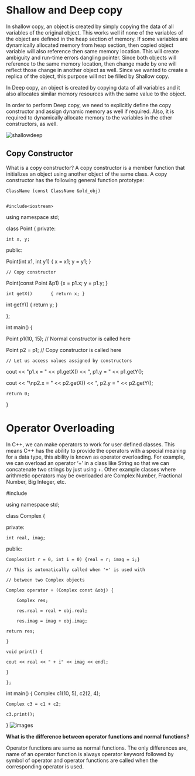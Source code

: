 # **Shallow and Deep copy**

In shallow copy, an object is created by simply copying the data of all variables of the original object. 
This works well if none of the variables of the object are defined in the heap section of memory. 
If some variables are dynamically allocated memory from heap section, then copied object variable will also reference then same memory location.
This will create ambiguity and run-time errors dangling pointer. 
Since both objects will reference to the same memory location, then change made by one will reflect those change in another object as well.
Since we wanted to create a replica of the object, this purpose will not be filled by Shallow copy.

In Deep copy, an object is created by copying data of all variables and it also allocates similar memory resources with the same value to the object.

In order to perform Deep copy, we need to explicitly define the copy constructor and assign dynamic memory as well if required.
Also, it is required to dynamically allocate memory to the variables in the other constructors, as well.

![shallowdeep](https://user-images.githubusercontent.com/66161514/149194897-4d971665-694e-4a6e-b725-baf5347a56b9.jpg)


## Copy Constructor
What is a copy constructor? 
A copy constructor is a member function that initializes an object using another object of the same class. A copy constructor has the following general function prototype: 

    ClassName (const ClassName &old_obj)
    
    
    #include<iostream>
using namespace std;

class Point
{
private:

	int x, y;

public:

Point(int x1, int y1) { x = x1; y = y1; }

	// Copy constructor

Point(const Point &p1) {x = p1.x; y = p1.y; }

	int getX()		 { return x; }

int getY()		 { return y; }

};

int main()
{

Point p1(10, 15); // Normal constructor is called here

Point p2 = p1; // Copy constructor is called here

	// Let us access values assigned by constructors

cout << "p1.x = " << p1.getX() << ", p1.y = " << p1.getY();

cout << "\np2.x = " << p2.getX() << ", p2.y = " << p2.getY();

	return 0;

}
# Operator Overloading

In C++, we can make operators to work for user defined classes. This means C++ has the ability to provide the operators with a special meaning for a data type, this ability is known as operator overloading. For example, we can overload an operator ‘+’ in a class like String so that we can concatenate two strings by just using +. Other example classes where arithmetic operators may be overloaded are Complex Number, Fractional Number, Big Integer, etc.


#include <iostream>
	
using namespace std;

class Complex {

private:
	
	int real, imag;

public:

	Complex(int r = 0, int i = 0) {real = r; imag = i;}
	
	// This is automatically called when '+' is used with
	
	// between two Complex objects
	
	Complex operator + (Complex const &obj) {
	
		Complex res;
		
		res.real = real + obj.real;
		
		res.imag = imag + obj.imag;
		
	return res;
	
	}
	
	void print() { 
	
	cout << real << " + i" << imag << endl; 

	}

	};

int main()
{
	Complex c1(10, 5), c2(2, 4);
	
	Complex c3 = c1 + c2;
	
	c3.print();
}
![images](https://user-images.githubusercontent.com/66161514/149195613-12138cb6-d2ab-40d5-89a2-a838e02f9588.jpg)
	
	
	
**What is the difference between operator functions and normal functions?**

Operator functions are same as normal functions. The only differences are, name of an operator function is always operator keyword followed by symbol of operator and operator functions are called when the corresponding operator is used. 


